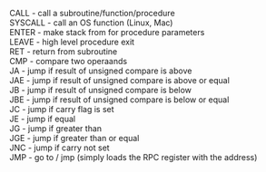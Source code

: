CALL - call a subroutine/function/procedure<br>
SYSCALL - call an OS function (Linux, Mac)<br>
ENTER - make stack from for procedure parameters<br>
LEAVE - high level procedure exit<br>
RET - return from subroutine<br>
CMP - compare two operaands<br>
JA - jump if result of unsigned compare is above<br>
JAE - jump if result of unsigned compare is above or equal<br>
JB - jump if result of unsigned compare is below<br>
JBE - jump if result of unsigned compare is below or equal<br>
JC - jump if carry flag is set<br>
JE - jump if equal<br>
JG - jump if greater than <br>
JGE - jump if greater than or equal<br>
JNC - jump if carry not set<br>
JMP - go to / jmp (simply loads the RPC register with the address)<br>
